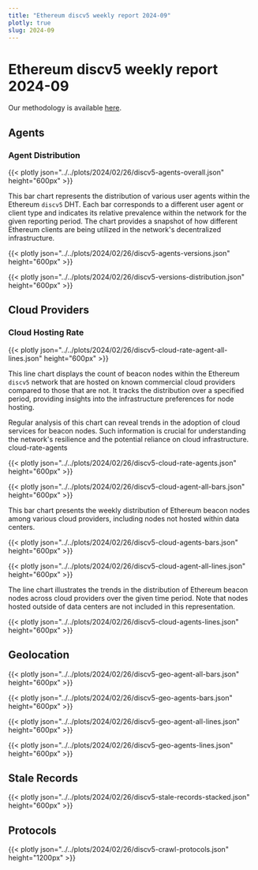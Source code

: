 ```yaml
---
title: "Ethereum discv5 weekly report 2024-09"
plotly: true
slug: 2024-09
---
```


# Ethereum discv5 weekly report 2024-09

Our methodology is available [here](./methodology.md).

## Agents

### Agent Distribution

{{< plotly json="../../plots/2024/02/26/discv5-agents-overall.json" height="600px" >}}

This bar chart represents the distribution of various user agents within the Ethereum `discv5` DHT. Each bar corresponds to a different user agent or client type and indicates its relative prevalence within the network for the given reporting period. The chart provides a snapshot of how different Ethereum clients are being utilized in the network's decentralized infrastructure.

{{< plotly json="../../plots/2024/02/26/discv5-agents-versions.json" height="600px" >}}

{{< plotly json="../../plots/2024/02/26/discv5-versions-distribution.json" height="600px" >}}

## Cloud Providers

### Cloud Hosting Rate

{{< plotly json="../../plots/2024/02/26/discv5-cloud-rate-agent-all-lines.json" height="600px" >}}

This line chart displays the count of beacon nodes within the Ethereum `discv5` network that are hosted on known commercial cloud providers compared to those that are not. It tracks the distribution over a specified period, providing insights into the infrastructure preferences for node hosting.

Regular analysis of this chart can reveal trends in the adoption of cloud services for beacon nodes. Such information is crucial for understanding the network's resilience and the potential reliance on cloud infrastructure.
cloud-rate-agents

{{< plotly json="../../plots/2024/02/26/discv5-cloud-rate-agents.json" height="600px" >}}

{{< plotly json="../../plots/2024/02/26/discv5-cloud-agent-all-bars.json" height="600px" >}}

This bar chart presents the weekly distribution of Ethereum beacon nodes among various cloud providers, including nodes not hosted within data centers.

{{< plotly json="../../plots/2024/02/26/discv5-cloud-agents-bars.json" height="600px" >}}

{{< plotly json="../../plots/2024/02/26/discv5-cloud-agent-all-lines.json" height="600px" >}}

The line chart illustrates the trends in the distribution of Ethereum beacon nodes across cloud providers over the given time period. Note that nodes hosted outside of data centers are not included in this representation.

{{< plotly json="../../plots/2024/02/26/discv5-cloud-agents-lines.json" height="600px" >}}

## Geolocation

{{< plotly json="../../plots/2024/02/26/discv5-geo-agent-all-bars.json" height="600px" >}}

{{< plotly json="../../plots/2024/02/26/discv5-geo-agents-bars.json" height="600px" >}}

{{< plotly json="../../plots/2024/02/26/discv5-geo-agent-all-lines.json" height="600px" >}}

{{< plotly json="../../plots/2024/02/26/discv5-geo-agents-lines.json" height="600px" >}}

## Stale Records

{{< plotly json="../../plots/2024/02/26/discv5-stale-records-stacked.json" height="600px" >}}

## Protocols

{{< plotly json="../../plots/2024/02/26/discv5-crawl-protocols.json" height="1200px" >}}